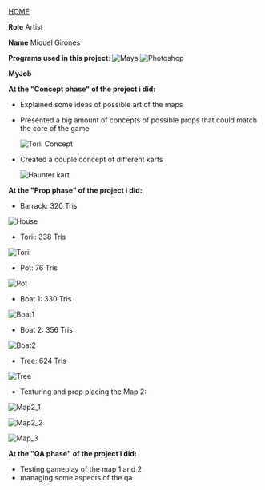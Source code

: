 
[HOME](index.md)

**Role** Artist

**Name** Miquel Girones

**Programs used in this project**: ![Maya](https://cdna.artstation.com/p/softwares/icons/000/000/024/default/Maya.png?1424684349) ![Photoshop](https://cdna.artstation.com/p/softwares/icons/000/000/032/default/Photoshop.png?1424684351)

**MyJob**


**At the "Concept phase" of the project i did:**

- Explained some ideas of possible art of the maps
- Presented a big amount of concepts of possible props that could match the core of the game

  ![Torii Concept](http://i.imgur.com/6o7a88s.jpg)

- Created a couple concept of different karts

  ![Haunter kart](http://i.imgur.com/RC8jWje.jpg)




**At the "Prop phase" of the project i did:**

- Barrack: 320 Tris

![House](http://i.imgur.com/jWhdmeR.jpg)

- Torii: 338 Tris

![Torii](http://i.imgur.com/PFH8tzA.jpg)

- Pot: 76 Tris

![Pot](http://i.imgur.com/uyIGdug.jpg)

- Boat 1: 330 Tris

![Boat1](http://i.imgur.com/Pl244Ml.jpg)

- Boat 2: 356 Tris

![Boat2](http://i.imgur.com/G84OxQM.jpg)

- Tree: 624 Tris

![Tree](http://imgur.com/8KSAKY4)



- Texturing and prop placing the Map 2:

![Map2_1](http://i.imgur.com/Tk5pAnQ.jpg)

![Map2_2](http://i.imgur.com/HayxHHK.jpg)

![Map_3](http://i.imgur.com/GKrPpyv.jpg)

**At the "QA phase" of the project i did:**
- Testing gameplay of the map 1 and 2
- managing some aspects of the qa
